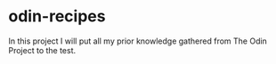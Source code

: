 # odin-recipes
In this project I will put all my prior knowledge gathered from The Odin Project to the test.
